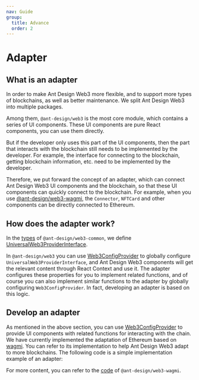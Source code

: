 ```yaml
---
nav: Guide
group:
  title: Advance
  order: 2
---
```


# Adapter

## What is an adapter

In order to make Ant Design Web3 more flexible, and to support more types of blockchains, as well as better maintenance. We split Ant Design Web3 into multiple packages.

Among them, `@ant-design/web3` is the most core module, which contains a series of UI components. These UI components are pure React components, you can use them directly.

But if the developer only uses this part of the UI components, then the part that interacts with the blockchain still needs to be implemented by the developer. For example, the interface for connecting to the blockchain, getting blockchain information, etc. need to be implemented by the developer.

Therefore, we put forward the concept of an adapter, which can connect Ant Design Web3 UI components and the blockchain, so that these UI components can quickly connect to the blockchain. For example, when you use [@ant-design/web3-wagmi](../../packages/web3/src/wagmi/index.md), the `Connector`, `NFTCard` and other components can be directly connected to Ethereum.

## How does the adapter work?

In the [types](https://github.com/ant-design/ant-design-web3/blob/main/packages/common/src/types.ts) of `@ant-design/web3-common`, we define [UniversalWeb3ProviderInterface](../../packages/web3/src/types/index.md#universalweb3providerinterface).

In `@ant-design/web3` you can use [Web3ConfigProvider](../../packages/web3/src/web3-config-provider/index.md) to globally configure `UniversalWeb3ProviderInterface`, and Ant Design Web3 components will get the relevant content through React Context and use it. The adapter configures these properties for you to implement related functions, and of course you can also implement similar functions to the adapter by globally configuring `Web3ConfigProvider`. In fact, developing an adapter is based on this logic.

## Develop an adapter

As mentioned in the above section, you can use [Web3ConfigProvider](../../packages/web3/src/web3-config-provider/index.md) to provide UI components with related functions for interacting with the chain. We have currently implemented the adaptation of Ethereum based on [wagmi](https://wagmi.sh/). You can refer to its implementation to help Ant Design Web3 adapt to more blockchains. The following code is a simple implementation example of an adapter:

<code src="./demos/adapter.tsx"></code>

For more content, you can refer to the [code](https://github.com/ant-design/ant-design-web3/tree/main/packages/wagmi) of `@ant-design/web3-wagmi`.
